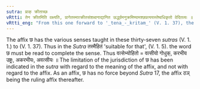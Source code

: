 ```yaml
---
sutra: प्राक् क्रीताच्छः
vRtti: तेन क्रीतमिति वक्ष्यति, प्रागेतस्मात्क्रीतसंशब्दनाद्यानित ऊर्द्ध्वमनुक्रमिष्यामश्छप्रत्ययस्तेष्वधिकृतो वेदितव्यः ॥
vRtti_eng: "From this one forward to '_tena_-_kritam_' (V. 1. 37), the affix '_chha_' bears rule."
---
```

The affix छ has the various senses taught in these thirty-seven _sutras_ (V. 1. 1.) to (V. 1. 37). Thus in the _Sutra_ तस्मैहितं 'suitable for that', (V. 1. 5). the word छ must be read to complete the sense. Thus वत्सेभ्योहितो = वत्सीयो गोधुक्, करभीय उष्ट्रः, अकरभीयः, अवत्सीयः ॥ The limitation of the jurisdiction of छ has been indicated in the _sutra_ with regard to the meaning of the affix, and not with regard to the affix. As an affix, छ has no force beyond _Sutra_ 17, the affix ठञ् being the ruling affix thereafter.
